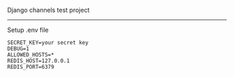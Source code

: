 Django channels test project

---
Setup .env file
```
SECRET_KEY=your secret key
DEBUG=1
ALLOWED_HOSTS=*
REDIS_HOST=127.0.0.1
REDIS_PORT=6379
```
